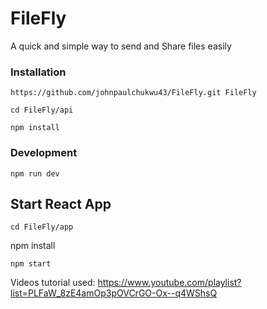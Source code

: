 # FileFly
A quick and simple way to send and Share files easily 


### Installation

``` 
https://github.com/johnpaulchukwu43/FileFly.git FileFly
```

```
cd FileFly/api

```
``` 
npm install 
```

### Development

``` npm run dev ```


## Start React App

``` 
cd FileFly/app 

```
npm install 
```
npm start
```


Videos tutorial used: https://www.youtube.com/playlist?list=PLFaW_8zE4amOp3pOVCrGO-Ox--q4WShsQ


